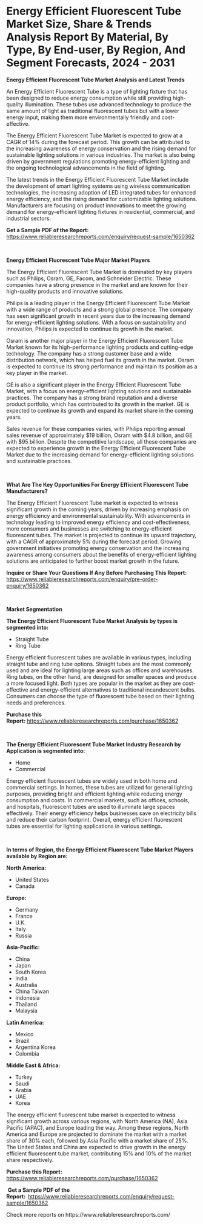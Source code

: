 <p><h1>Energy Efficient Fluorescent Tube Market Size, Share & Trends Analysis Report By Material, By Type, By End-user, By Region, And Segment Forecasts, 2024 - 2031</h1></p><p><strong>Energy Efficient Fluorescent Tube Market Analysis and Latest Trends</strong></p>
<p><p>An Energy Efficient Fluorescent Tube is a type of lighting fixture that has been designed to reduce energy consumption while still providing high-quality illumination. These tubes use advanced technology to produce the same amount of light as traditional fluorescent tubes but with a lower energy input, making them more environmentally friendly and cost-effective.</p><p>The Energy Efficient Fluorescent Tube Market is expected to grow at a CAGR of 14% during the forecast period. This growth can be attributed to the increasing awareness of energy conservation and the rising demand for sustainable lighting solutions in various industries. The market is also being driven by government regulations promoting energy-efficient lighting and the ongoing technological advancements in the field of lighting.</p><p>The latest trends in the Energy Efficient Fluorescent Tube Market include the development of smart lighting systems using wireless communication technologies, the increasing adoption of LED integrated tubes for enhanced energy efficiency, and the rising demand for customizable lighting solutions. Manufacturers are focusing on product innovations to meet the growing demand for energy-efficient lighting fixtures in residential, commercial, and industrial sectors.</p></p>
<p><strong>Get a Sample PDF of the Report:&nbsp;</strong> <a href="https://www.reliableresearchreports.com/enquiry/request-sample/1650362">https://www.reliableresearchreports.com/enquiry/request-sample/1650362</a></p>
<p>&nbsp;</p>
<p><strong>Energy Efficient Fluorescent Tube Major Market Players</strong></p>
<p><p>The Energy Efficient Fluorescent Tube Market is dominated by key players such as Philips, Osram, GE, Facom, and Schneider Electric. These companies have a strong presence in the market and are known for their high-quality products and innovative solutions. </p><p>Philips is a leading player in the Energy Efficient Fluorescent Tube Market with a wide range of products and a strong global presence. The company has seen significant growth in recent years due to the increasing demand for energy-efficient lighting solutions. With a focus on sustainability and innovation, Philips is expected to continue its growth in the market.</p><p>Osram is another major player in the Energy Efficient Fluorescent Tube Market known for its high-performance lighting products and cutting-edge technology. The company has a strong customer base and a wide distribution network, which has helped fuel its growth in the market. Osram is expected to continue its strong performance and maintain its position as a key player in the market.</p><p>GE is also a significant player in the Energy Efficient Fluorescent Tube Market, with a focus on energy-efficient lighting solutions and sustainable practices. The company has a strong brand reputation and a diverse product portfolio, which has contributed to its growth in the market. GE is expected to continue its growth and expand its market share in the coming years.</p><p>Sales revenue for these companies varies, with Philips reporting annual sales revenue of approximately $19 billion, Osram with $4.8 billion, and GE with $95 billion. Despite the competitive landscape, all these companies are expected to experience growth in the Energy Efficient Fluorescent Tube Market due to the increasing demand for energy-efficient lighting solutions and sustainable practices.</p></p>
<p>&nbsp;</p>
<p><strong>What Are The Key Opportunities For Energy Efficient Fluorescent Tube Manufacturers?</strong></p>
<p><p>The Energy Efficient Fluorescent Tube market is expected to witness significant growth in the coming years, driven by increasing emphasis on energy efficiency and environmental sustainability. With advancements in technology leading to improved energy efficiency and cost-effectiveness, more consumers and businesses are switching to energy-efficient fluorescent tubes. The market is projected to continue its upward trajectory, with a CAGR of approximately 5% during the forecast period. Growing government initiatives promoting energy conservation and the increasing awareness among consumers about the benefits of energy-efficient lighting solutions are anticipated to further boost market growth in the future.</p></p>
<p><strong>Inquire or Share Your Questions If Any Before Purchasing This Report:</strong> <a href="https://www.reliableresearchreports.com/enquiry/pre-order-enquiry/1650362">https://www.reliableresearchreports.com/enquiry/pre-order-enquiry/1650362</a></p>
<p>&nbsp;</p>
<p><strong>Market Segmentation</strong></p>
<p><strong>The Energy Efficient Fluorescent Tube Market Analysis by types is segmented into:</strong></p>
<p><ul><li>Straight Tube</li><li>Ring Tube</li></ul></p>
<p><p>Energy efficient fluorescent tubes are available in various types, including straight tube and ring tube options. Straight tubes are the most commonly used and are ideal for lighting large areas such as offices and warehouses. Ring tubes, on the other hand, are designed for smaller spaces and produce a more focused light. Both types are popular in the market as they are cost-effective and energy-efficient alternatives to traditional incandescent bulbs. Consumers can choose the type of fluorescent tube based on their lighting needs and preferences.</p></p>
<p><strong>Purchase this Report:&nbsp;</strong><a href="https://www.reliableresearchreports.com/purchase/1650362">https://www.reliableresearchreports.com/purchase/1650362</a></p>
<p>&nbsp;</p>
<p><strong>The Energy Efficient Fluorescent Tube Market Industry Research by Application is segmented into:</strong></p>
<p><ul><li>Home</li><li>Commercial</li></ul></p>
<p><p>Energy efficient fluorescent tubes are widely used in both home and commercial settings. In homes, these tubes are utilized for general lighting purposes, providing bright and efficient lighting while reducing energy consumption and costs. In commercial markets, such as offices, schools, and hospitals, fluorescent tubes are used to illuminate large spaces effectively. Their energy efficiency helps businesses save on electricity bills and reduce their carbon footprint. Overall, energy efficient fluorescent tubes are essential for lighting applications in various settings.</p></p>
<p>&nbsp;</p>
<p><strong>In terms of Region, the Energy Efficient Fluorescent Tube Market Players available by Region are:</strong></p>
<p>
    <p> <strong> North America: </strong>
        <ul>
            <li>United States</li>
            <li>Canada</li>
        </ul>
        </p> 
    <p> <strong> Europe: </strong>
        <ul>
            <li>Germany</li>
            <li>France</li>
            <li>U.K.</li>
            <li>Italy</li>
            <li>Russia</li>
        </ul>
        </p> 
    <p> <strong> Asia-Pacific: </strong>
        <ul>
            <li>China</li>
            <li>Japan</li>
            <li>South Korea</li>
            <li>India</li>
            <li>Australia</li>
            <li>China Taiwan</li>
            <li>Indonesia</li>
            <li>Thailand</li>
            <li>Malaysia</li>
        </ul>
        </p> 
    <p> <strong> Latin America: </strong>
        <ul>
            <li>Mexico</li>
            <li>Brazil</li>
            <li>Argentina Korea</li>
            <li>Colombia</li>
        </ul>
        </p> 
    <p> <strong> Middle East & Africa: </strong>
        <ul>
            <li>Turkey</li>
            <li>Saudi</li>
            <li>Arabia</li>
            <li>UAE</li>
            <li>Korea</li>
        </ul>
    </p>
    </p>
<p><p>The energy efficient fluorescent tube market is expected to witness significant growth across various regions, with North America (NA), Asia Pacific (APAC), and Europe leading the way. Among these regions, North America and Europe are projected to dominate the market with a market share of 30% each, followed by Asia Pacific with a market share of 25%. The United States and China are expected to drive growth in the energy efficient fluorescent tube market, contributing 15% and 10% of the market share respectively.</p></p>
<p><strong>Purchase this Report: </strong><a href="https://www.reliableresearchreports.com/purchase/1650362">https://www.reliableresearchreports.com/purchase/1650362</a></p>
<p>&nbsp;<strong>Get a Sample PDF of the Report:&nbsp;&nbsp;</strong><a href="https://www.reliableresearchreports.com/enquiry/request-sample/1650362">https://www.reliableresearchreports.com/enquiry/request-sample/1650362</a></p>
<p><strong></strong></p>
<p>Check more reports on https://www.reliableresearchreports.com/</p>